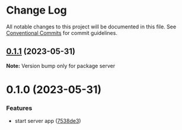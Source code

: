# Change Log

All notable changes to this project will be documented in this file.
See [Conventional Commits](https://conventionalcommits.org) for commit guidelines.

## [0.1.1](https://github.com/emunhoz/battery-issue-tracker/compare/server@0.1.0...server@0.1.1) (2023-05-31)

**Note:** Version bump only for package server





# 0.1.0 (2023-05-31)


### Features

* start server app ([7538de3](https://github.com/emunhoz/battery-issue-tracker/commit/7538de34d687d61f3ec77a56536970b4157a84b1))
